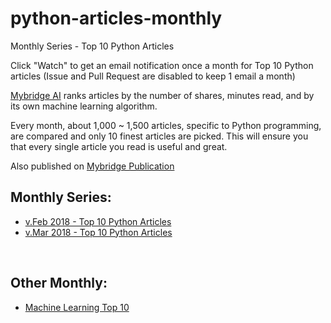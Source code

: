 # python-articles-monthly
Monthly Series - Top 10 Python Articles

Click "Watch" to get an email notification once a month for Top 10 Python articles (Issue and Pull Request are disabled to keep 1 email a month)

[Mybridge AI](https://www.mybridge.co) ranks articles by the number of shares, minutes read, and by its own machine learning algorithm.

Every month, about 1,000 ~ 1,500 articles, specific to Python programming, are compared and only 10 finest articles are picked. This will ensure you that every single article you read is useful and great. 

Also published on [Mybridge Publication](https://medium.mybridge.co)


## Monthly Series:

* [v.Feb 2018 - Top 10 Python Articles](./src/02-2018)
* [v.Mar 2018 - Top 10 Python Articles](./src/03-2018)

<br>

## Other Monthly:
* [Machine Learning Top 10](https://goo.gl/5HhQCB)
